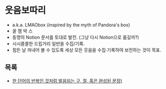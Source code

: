 # 웃음보따리

- a.k.a. LMAObox (inspired by the myth of Pandora's box)
- 꿀 잼 박 스
- 동명의 Notion 문서를 토대로 발전. (그냥 다시 Notion으로 옮길까?)
- 시시콜콜한 드립거리 일반을 수집/기록.
- 힘든 날 꺼내어 볼 수 있도록 세상 모든 웃음을 수집·기록하여 보전하는 것이 목표.

## 목록
- [한 단어의 반복인 것처럼 발음되는 구, 절, 혹은 완성된 문장)](./repeater.md)
